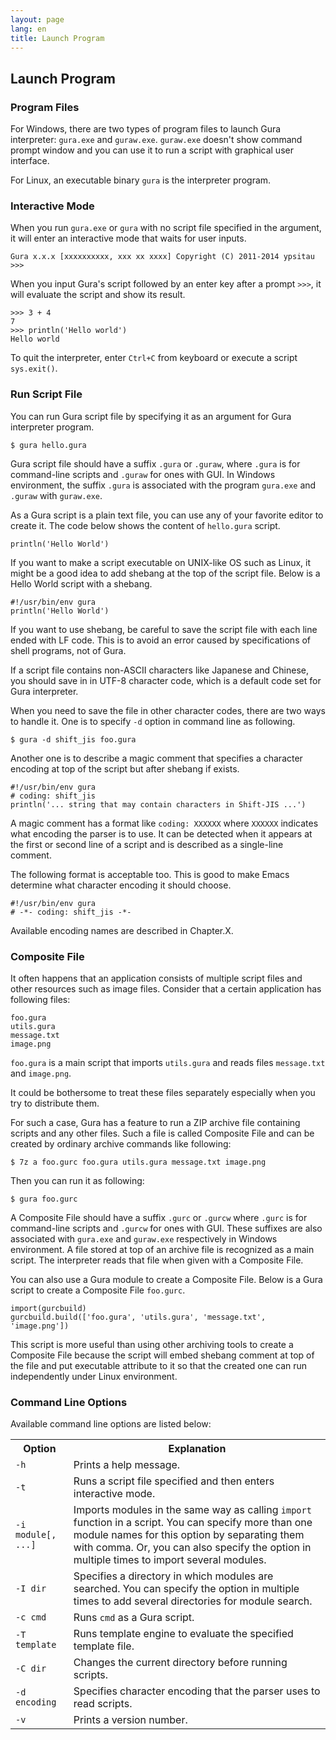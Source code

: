 ```yaml
---
layout: page
lang: en
title: Launch Program
---
```


Launch Program
--------------

### Program Files

For Windows, there are two types of program files to launch Gura interpreter:
`gura.exe` and `guraw.exe`. `guraw.exe` doesn't show command prompt window
and you can use it to run a script with graphical user interface.

For Linux, an executable binary `gura` is the interpreter program.


### Interactive Mode

When you run `gura.exe` or `gura` with no script file specified in the argument,
it will enter an interactive mode that waits for user inputs.

    Gura x.x.x [xxxxxxxxxx, xxx xx xxxx] Copyright (C) 2011-2014 ypsitau
    >>> 

When you input Gura's script followed by an enter key after a prompt `>>>`,
it will evaluate the script and show its result.

    >>> 3 + 4
    7
    >>> println('Hello world')
    Hello world

To quit the interpreter, enter `Ctrl+C` from keyboard or execute a script `sys.exit()`.


### Run Script File

You can run Gura script file by specifying it as an argument for Gura interpreter program.

    $ gura hello.gura

Gura script file should have a suffix `.gura` or `.guraw`,
where `.gura` is for command-line scripts and `.guraw` for ones with GUI.
In Windows environment, the suffix `.gura` is associated with the program `gura.exe`
and `.guraw` with `guraw.exe`.

As a Gura script is a plain text file, you can use any of your favorite editor to create it.
The code below shows the content of `hello.gura` script.

    println('Hello World')

If you want to make a script executable on UNIX-like OS such as Linux,
it might be a good idea to add shebang at the top of the script file.
Below is a Hello World script with a shebang.

    #!/usr/bin/env gura
    println('Hello World')

If you want to use shebang, be careful to save the script file
with each line ended with LF code.
This is to avoid an error caused by specifications of shell programs, not of Gura.

If a script file contains non-ASCII characters like Japanese and Chinese,
you should save in in UTF-8 character code, which is a default code set for Gura interpreter.

When you need to save the file in other character codes, there are two ways to handle it.
One is to specify `-d` option in command line as following.

    $ gura -d shift_jis foo.gura

Another one is to describe a magic comment that specifies a character encoding
at top of the script but after shebang if exists.

    #!/usr/bin/env gura
    # coding: shift_jis
    println('... string that may contain characters in Shift-JIS ...')

A magic comment has a format like `coding: XXXXXX`
where `XXXXXX` indicates what encoding the parser is to use.
It can be detected when it appears at the first or second line of a script
and is described as a single-line comment.

The following format is acceptable too.
This is good to make Emacs determine what character encoding it should choose.

    #!/usr/bin/env gura
    # -*- coding: shift_jis -*-

Available encoding names are described in Chapter.X.


### Composite File

It often happens that an application consists of multiple script files and
other resources such as image files.
Consider that a certain application has following files:

    foo.gura
    utils.gura
    message.txt
    image.png

`foo.gura` is a main script that imports `utils.gura`
and reads files `message.txt` and `image.png`.

It could be bothersome to treat these files separately
especially when you try to distribute them.

For such a case, Gura has a feature to run a ZIP archive file containing scripts and any other files.
Such a file is called Composite File and can be created by ordinary archive
commands like following:

    $ 7z a foo.gurc foo.gura utils.gura message.txt image.png

Then you can run it as following:

    $ gura foo.gurc

A Composite File should have a suffix `.gurc` or `.gurcw`
where `.gurc` is for command-line scripts and `.gurcw` for ones with GUI.
These suffixes are also associated with `gura.exe` and `guraw.exe` respectively
in Windows environment.
A file stored at top of an archive file is recognized as a main script.
The interpreter reads that file when given with a Composite File.

You can also use a Gura module to create a Composite File.
Below is a Gura script to create a Composite File `foo.gurc`.

    import(gurcbuild)
    gurcbuild.build(['foo.gura', 'utils.gura', 'message.txt', 'image.png'])

This script is more useful than using other archiving tools to create a Composite File
because the script will embed shebang comment at top of the file
and put executable attribute to it so that the created one can run
independently under Linux environment.


### Command Line Options

Available command line options are listed below:

<table>
<tr><th>Option</th><th>Explanation</th></tr>
<tr><td><code>-h</code></td><td>Prints a help message.</td></tr>
<tr><td><code>-t</code></td><td>Runs a script file specified and then enters interactive mode.</td></tr>
<tr><td><code>-i module[, ...]</code></td><td>Imports modules in the same way as
  calling <code>import</code> function in a script.
  You can specify more than one module names for this option by separating them with comma.
  Or, you can also specify the option in multiple times to import several modules.</td></tr>
<tr><td><code>-I dir</code></td><td>Specifies a directory in which modules are searched.
  You can specify the option in multiple times to add several directories for module search.</td></tr>
<tr><td><code>-c cmd</code></td><td>Runs <code>cmd</code> as a Gura script.</td></tr>
<tr><td><code>-T template</code></td><td>Runs template engine to evaluate the specified template file.</td></tr>
<tr><td><code>-C dir</code></td><td>Changes the current directory before running scripts.</td></tr>
<tr><td><code>-d encoding</code></td><td>Specifies character encoding that the parser uses to read scripts.</td></tr>
<tr><td><code>-v</code></td><td>Prints a version number.</td></tr>
</table>
